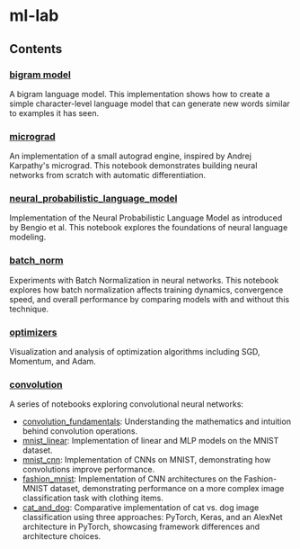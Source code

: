# ml-lab

## Contents

### [bigram model](./bigram_model/bigram_model.ipynb)

A bigram language model. This implementation shows how to create a simple character-level language model that can generate new words similar to examples it has seen.

### [micrograd](./micrograd/micrograd.ipynb)

An implementation of a small autograd engine, inspired by Andrej Karpathy's micrograd.
This notebook demonstrates building neural networks from scratch with automatic differentiation.

### [neural_probabilistic_language_model](./neural_probabilistic_language_model/neural_probabilistic_language_model.ipynb)

Implementation of the Neural Probabilistic Language Model as introduced by Bengio et al. This notebook explores the foundations of neural language modeling.

### [batch_norm](./batch_norm/batch_norm.ipynb)

Experiments with Batch Normalization in neural networks.
This notebook explores how batch normalization affects training dynamics, convergence speed, and overall performance by comparing models with and without this technique.

### [optimizers](./optimizers/optimizers.ipynb)
Visualization and analysis of optimization algorithms including SGD, Momentum, and Adam.

### [convolution](./convolution/)
A series of notebooks exploring convolutional neural networks:
- [convolution_fundamentals](./convolution/convolution_fundamentals.ipynb): Understanding the mathematics and intuition behind convolution operations.
- [mnist_linear](./convolution/mnist_linear.ipynb): Implementation of linear and MLP models on the MNIST dataset.
- [mnist_cnn](./convolution/mnist_cnn.ipynb): Implementation of CNNs on MNIST, demonstrating how convolutions improve performance.
- [fashion_mnist](./convolution/fashion_mnist.ipynb): Implementation of CNN architectures on the Fashion-MNIST dataset, demonstrating performance on a more complex image classification task with clothing items.
- [cat_and_dog](./convolution/cat_and_dog.ipynb): Comparative implementation of cat vs. dog image classification using three approaches: PyTorch, Keras, and an AlexNet architecture in PyTorch, showcasing framework differences and architecture choices.